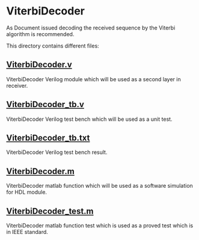 # ViterbiDecoder

As Document issued decoding the received sequence by the Viterbi algorithm is recommended.

This directory contains different files:

## [ViterbiDecoder.v](https://github.com/sadrasabouri/802.11a/tree/master/Hardware/Receiver/ViterbiDecoder/ViterbiDecoder.v)
ViterbiDecoder Verilog module which will be used as a second layer in receiver.

## [ViterbiDecoder_tb.v](https://github.com/sadrasabouri/802.11a/tree/master/Hardware/Receiver/ViterbiDecoder/ViterbiDecoder_tb.v)
ViterbiDecoder Verilog test bench which will be used as a unit test.

## [ViterbiDecoder_tb.txt](https://github.com/sadrasabouri/802.11a/tree/master/Hardware/Receiver/ViterbiDecoder/ViterbiDecoder_tb.txt)
ViterbiDecoder Verilog test bench result.

## [ViterbiDecoder.m](https://github.com/sadrasabouri/802.11a/tree/master/Hardware/Receiver/ViterbiDecoder/ViterbiDecoder.m)
ViterbiDecoder matlab function which will be used as a software simulation for HDL module.

## [ViterbiDecoder_test.m](https://github.com/sadrasabouri/802.11a/tree/master/Hardware/Receiver/ViterbiDecoder/ViterbiDecoder_test.m)
ViterbiDecoder matlab function test which is used as a proved test which is in IEEE standard.
